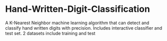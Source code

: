 # Hand-Written-Digit-Classification

A K-Nearest Neighbor machine learning algorithm that can detect and classify hand written digits with precision. Includes interactive classifier and test set. 2 datasets include training and test

